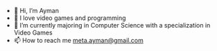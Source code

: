 - 👋 Hi, I’m Ayman
- 👀 I love video games and programming
- 🌱 I’m currently majoring in Computer Science with a specialization in Video Games
- 📫 How to reach me meta.ayman@gmail.com

<!---
aerrarhiche/aerrarhiche is a ✨ special ✨ repository because its `README.md` (this file) appears on your GitHub profile.
You can click the Preview link to take a look at your changes.
--->

